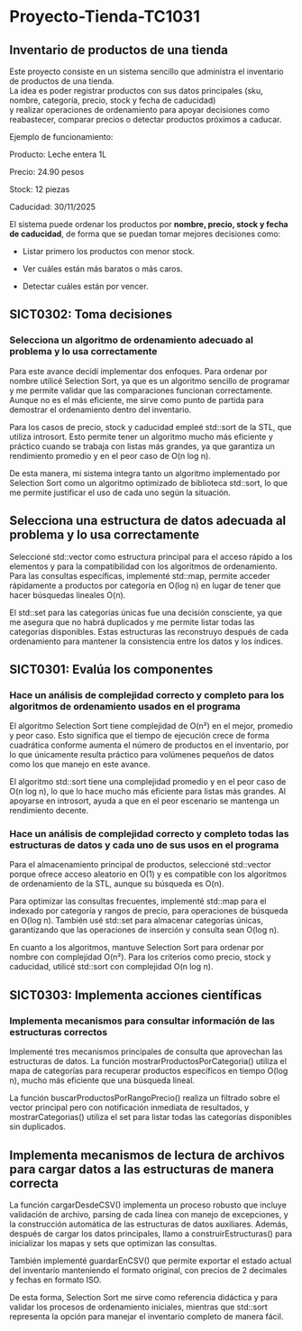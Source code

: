 # Proyecto-Tienda-TC1031
## Inventario de productos de una tienda

Este proyecto consiste en un sistema sencillo que administra el inventario de productos de una tienda.  
La idea es poder registrar productos con sus datos principales (sku, nombre, categoría, precio, stock y fecha de caducidad)  
y realizar operaciones de ordenamiento para apoyar decisiones como reabastecer, comparar precios o detectar productos próximos a caducar.

Ejemplo de funcionamiento:

 Producto: Leche entera 1L 
 
 Precio: 24.90 pesos  
 
 Stock: 12 piezas  
 
 Caducidad: 30/11/2025  

El sistema puede ordenar los productos por **nombre, precio, stock y fecha de caducidad**, de forma que se puedan tomar mejores decisiones como:  

- Listar primero los productos con menor stock.
  
- Ver cuáles están más baratos o más caros.
  
- Detectar cuáles están por vencer. 

## SICT0302: Toma decisiones

### Selecciona un algoritmo de ordenamiento adecuado al problema y lo usa correctamente

Para este avance decidí implementar dos enfoques. Para ordenar por nombre utilicé Selection Sort, ya que es un algoritmo sencillo de programar y me permite validar que las comparaciones funcionan correctamente. Aunque no es el más eficiente, me sirve como punto de partida para demostrar el ordenamiento dentro del inventario.  

Para los casos de precio, stock y caducidad empleé std::sort de la STL, que utiliza introsort. Esto permite tener un algoritmo mucho más eficiente y práctico cuando se trabaja con listas más grandes, ya que garantiza un rendimiento promedio y en el peor caso de O(n log n).  

De esta manera, mi sistema integra tanto un algoritmo implementado por Selection Sort como un algoritmo optimizado de biblioteca std::sort, lo que me permite justificar el uso de cada uno según la situación.  

## Selecciona una estructura de datos adecuada al problema y lo usa correctamente

Seleccioné std::vector como estructura principal para el acceso rápido a los elementos y para la compatibilidad con los algoritmos de ordenamiento. Para las consultas específicas, implementé std::map, permite acceder rápidamente a productos por categoría en O(log n) en lugar de tener que hacer búsquedas lineales O(n).

El  std::set para las categorías únicas fue una decisión consciente, ya que me asegura que no habrá duplicados y me permite listar todas las categorías disponibles. Estas estructuras las reconstruyo después de cada ordenamiento para mantener la consistencia entre los datos y los índices.


## SICT0301: Evalúa los componentes

### Hace un análisis de complejidad correcto y completo para los algoritmos de ordenamiento usados en el programa

El algoritmo Selection Sort tiene complejidad de O(n²) en el mejor, promedio y peor caso. Esto significa que el tiempo de ejecución crece de forma cuadrática conforme aumenta el número de productos en el inventario, por lo que únicamente resulta práctico para volúmenes pequeños de datos como los que manejo en este avance.  

El algoritmo std::sort tiene una complejidad promedio y en el peor caso de O(n log n), lo que lo hace mucho más eficiente para listas más grandes. Al apoyarse en introsort, ayuda a que en el peor escenario se mantenga un rendimiento decente.  

### Hace un análisis de complejidad correcto y completo todas las estructuras de datos y cada uno de sus usos en el programa

Para el almacenamiento principal de productos, seleccioné std::vector porque ofrece acceso aleatorio en O(1) y es compatible con los algoritmos de ordenamiento de la STL, aunque su búsqueda es O(n).

Para optimizar las consultas frecuentes, implementé std::map para el indexado por categoría y rangos de precio, para operaciones de búsqueda en O(log n). También usé std::set para almacenar categorías únicas, garantizando que las operaciones de inserción y consulta sean O(log n).

En cuanto a los algoritmos, mantuve Selection Sort para ordenar por nombre con complejidad O(n²). Para los criterios como precio, stock y caducidad, utilicé std::sort con complejidad O(n log n).

## SICT0303: Implementa acciones científicas

### Implementa mecanismos para consultar información de las estructuras correctos

Implementé tres mecanismos principales de consulta que aprovechan las estructuras de datos. La función mostrarProductosPorCategoria() utiliza el mapa de categorías para recuperar productos específicos en tiempo O(log n), mucho más eficiente que una búsqueda lineal.

La función buscarProductosPorRangoPrecio() realiza un filtrado sobre el vector principal pero con notificación inmediata de resultados, y mostrarCategorias() utiliza el set para listar todas las categorías disponibles sin duplicados.

## Implementa mecanismos de lectura de archivos para cargar datos a las estructuras de manera correcta

La función cargarDesdeCSV() implementa un proceso robusto que incluye validación de archivo, parsing de cada línea con manejo de excepciones, y la construcción automática de las estructuras de datos auxiliares. Además, después de cargar los datos principales, llamo a construirEstructuras() para inicializar los mapas y sets que optimizan las consultas.

También implementé guardarEnCSV() que permite exportar el estado actual del inventario manteniendo el formato original, con precios de 2 decimales y fechas en formato ISO.


De esta forma, Selection Sort me sirve como referencia didáctica y para validar los procesos de ordenamiento iniciales, mientras que std::sort representa la opción para manejar el inventario completo de manera fácil. 
